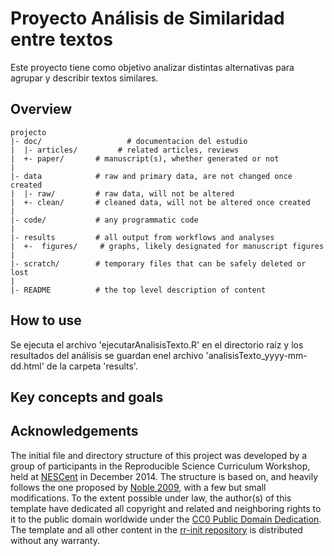 Proyecto Análisis de Similaridad entre textos
=======

Este proyecto tiene como objetivo analizar distintas alternativas para agrupar y describir textos similares.

Overview
--------

    projecto
    |- doc/                   # documentacion del estudio
    |  |- articles/         # related articles, reviews 
    |  +- paper/       # manuscript(s), whether generated or not
    |
    |- data            # raw and primary data, are not changed once created 
    |  |- raw/         # raw data, will not be altered
    |  +- clean/       # cleaned data, will not be altered once created
    |
    |- code/           # any programmatic code
    |
    |- results         # all output from workflows and analyses
    |  +-  figures/     # graphs, likely designated for manuscript figures
    |
    |- scratch/        # temporary files that can be safely deleted or lost
    |
    |- README          # the top level description of content


How to use
----------

Se ejecuta el archivo 'ejecutarAnalisisTexto.R' en el directorio raíz y los resultados del análisis se guardan enel archivo 'analisisTexto_yyyy-mm-dd.html' de la carpeta 'results'. 

Key concepts and goals
----------------------



Acknowledgements
----------------

The initial file and directory structure of this project was developed by a group of participants in the Reproducible Science Curriculum Workshop, held at [NESCent] in December 2014. The structure is based on, and heavily follows the one proposed by [Noble 2009], with a few but small modifications.
To the extent possible under law, the author(s) of this template have dedicated all copyright and related and neighboring rights to it to the public domain worldwide under the [CC0 Public Domain Dedication]. The template and all other content in the [rr-init repository] is distributed without any warranty.

[rr-init repository]: https://github.com/Reproducible-Science-Curriculum/rr-init
[latest release]: https://github.com/Reproducible-Science-Curriculum/rr-init/releases/latest
[NESCent]: http://nescent.org
[Rmarkdown]: http://rmarkdown.rstudio.com/
[Noble 2009]: http://dx.doi.org/10.1371/journal.pcbi.1000424
[CC0 Public Domain Dedication]: http://creativecommons.org/publicdomain/zero/1.0/
